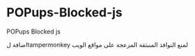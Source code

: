 # POPups-Blocked-js
POPups Blocked js

اضافة لtampermonkey لمنع النوافذ المنبثقة المزعجة على مواقع الويب
